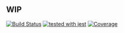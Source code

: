 ## WIP

[![Build Status](https://travis-ci.org/dashukin/gitlab-monitoring-dashboard.svg?branch=master)](https://travis-ci.org/dashukin/gitlab-monitoring-dashboard)
[![tested with jest](https://img.shields.io/badge/tested_with-jest-99424f.svg)](https://github.com/facebook/jest)
[![Coverage](https://codecov.io/gh/dashukin/gitlab-monitoring-dashboard/branch/master/graph/badge.svg)](https://codecov.io/gh/dashukin/gitlab-monitoring-dashboard)